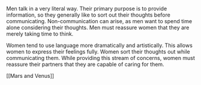 Men talk in a very literal way. Their primary purpose is to provide information, so they generally like to sort out their thoughts before communicating. Non-communication can arise, as men want to spend time alone considering their thoughts. Men must reassure women that they are merely taking time to think.


Women tend to use language more dramatically and artistically. This allows women to express their feelings fully. Women sort their thoughts out while communicating them. While providing this stream of concerns, women must reassure their partners that they are capable of caring for them.

[[Mars and Venus]]

